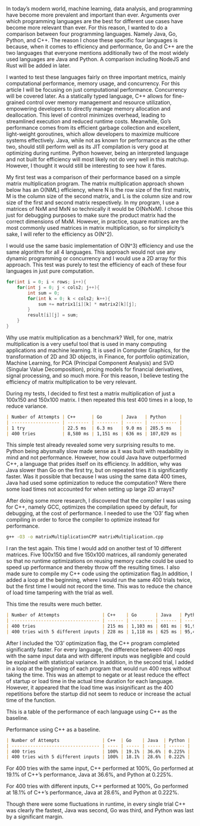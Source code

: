 In today’s modern world, machine learning, data analysis, and programming have become more prevalent and important than ever. Arguments over which programming languages are the best for different use cases have become more relevant than ever. For this reason, I wanted to do a comparison between four programming languages. Namely Java, Go, Python, and C++. The reason I chose these specific four languages is because, when it comes to efficiency and performance, Go and C++ are the two languages that everyone mentions additionally two of the most widely used languages are Java and Python. A comparison including NodeJS and Rust will be added in later.

I wanted to test these languages fairly on three important metrics, mainly computational performance, memory usage, and concurrency. For this article I will be focusing on just computational performance. Concurrency will be covered later. As a statically typed language, C++ allows for fine-grained control over memory management and resource utilization, empowering developers to directly manage memory allocation and deallocation. This level of control minimizes overhead, leading to streamlined execution and reduced runtime costs. Meanwhile, Go’s performance comes from its efficient garbage collection and excellent, light-weight goroutines, which allow developers to maximize multicore systems effectively. Java, while not as known for performance as the other two, should still perform well as its JIT compilation is very good at optimizing during runtime. Python however, being an interpreted language and not built for efficiency will most likely not do very well in this matchup. However, I thought it would still be interesting to see how it fares.

My first test was a comparison of their performance based on a simple matrix multiplication program. The matrix multiplication approach shown below has an O(N*M*L) efficiency, where N is the row size of the first matrix, M is the column size of the second matrix, and L is the column size and row size of the first and second matrix respectively. In my program, I use a matrices of NxM and MxN so technically it would be O(NxNxM). I chose this just for debugging purposes to make sure the product matrix had the correct dimensions of MxM. However, in practice, square matrices are the most commonly used matrices in matrix multiplication, so for simplicity’s sake, I will refer to the efficiency as O(N^2).

I would use the same basic implementation of O(N^3) efficiency and use the same algorithm for all 4 languages. This approach would not use any dynamic programming or concurrency and I would use a 2D array for this approach. This test was purely to test the efficiency of each of these four languages in just pure computation.

```C++
for(int i = 0; i < rows; i++){
    for(int j = 0; j < cols2; j++){
        int sum = 0;
        for(int k = 0; k < cols2; k++){
            sum += matrix1[i][k] * matrix2[k][j];
        }
        result[i][j] = sum;
    }
}
```

Why use matrix multiplication as a benchmark? Well, for one, matrix multiplication
is a very useful tool that is used in many computing applications and machine learning. It is used in Computer Graphics, for the transformation of 2D and 3D objects, in Finance, for portfolio optimization, Machine Learning, for PCA (Principal Component Analysis) and SVD (Singular Value Decomposition), pricing models for financial derivatives, signal processing, and so much more. For this reason, I believe testing the efficiency of matrix multiplication to be very relevant.

During my tests, I decided to first test a matrix multiplication of just a 100x150 and 150x100 matrix. I then repeated this test 400 times in a loop, to reduce variance.

```markdown
| Number of Attempts | C++      | Go       | Java   | Python     |
| ------------------ | -------- | -------- | ------ | ---------- |
| 1 try              | 22.5 ms  | 6.3 ms   | 9.0 ms | 285.5 ms   |
| 400 tries          | 8,580 ms | 1,151 ms | 636 ms | 107,029 ms |
```

This simple test already revealed some very surprising results to me. Python being abysmally slow made sense as it was built with readability in mind and not performance. However, how could Java have outperformed C++, a language that prides itself on its efficiency. In addition, why was Java slower than Go on the first try, but on repeated tries it is significantly faster. Was it possible that because I was using the same data 400 times, Java had used some optimization to reduce the computation? Were there some load times not accounted for when setting up large 2D arrays?

After doing some more research, I discovered that the compiler I was using for C++, namely GCC, optimizes the compilation speed by default, for debugging, at the cost of performance. I needed to use the ‘O3’ flag when compiling in order to force the compiler to optimize instead for performance.

```bash
g++ -O3 -o matrixMultiplicationCPP matrixMultiplication.cpp
```

I ran the test again. This time I would add on another test of 10 different matrices. Five 100x150 and five 150x100 matrices, all randomly generated so that no runtime optimizations on reusing memory cache could be used to speed up performance and thereby throw off the resulting times. I also made sure to compile my C++ code using the optimization flag.In addition, I added a loop at the beginning, where I would run the same 400 trials twice, but the first time I would not record the time. This was to reduce the chance of load time tampering with the trial as well.

This time the results were much better.

```markdown
| Number of Attempts                | C++    | Go       | Java   | Python    |
| --------------------------------- | ------ | -------- | ------ | --------- |
| 400 tries                         | 215 ms | 1,103 ms | 601 ms | 91,988 ms |
| 400 tries with 5 different inputs | 228 ms | 1,118 ms | 625 ms | 95,431 ms |
```

After I included the ‘O3’ optimization flag, the C++ program completed significantly faster. For every language, the difference between 400 reps with the same input data and with different inputs was negligible and could be explained with statistical variance. In addition, in the second trial, I added in a loop at the beginning of each program that would run 400 reps without taking the time. This was an attempt to negate or at least reduce the effect of startup or load time in the actual time duration for each language. However, it appeared that the load time was insignificant as the 400 repetitions before the startup did not seem to reduce or increase the actual time of the function.

This is a table of the performance of each language using C++ as the baseline.

Performance using C++ as a baseline.

```markdown
| Number of Attempts                | C++  | Go    | Java  | Python |
| --------------------------------- | ---- | ----- | ----- | ------ |
| 400 tries                         | 100% | 19.1% | 36.6% | 0.225% |
| 400 tries with 5 different inputs | 100% | 18.1% | 28.6% | 0.222% |
```

For 400 tries with the same input, C++ performed at 100%, Go performed at 19.1% of C++’s performance, Java at 36.6%, and Python at 0.225%.

For 400 tries with different inputs, C++ performed at 100%, Go performed at 18.1% of C++’s performance, Java at 28.6%, and Python at 0.222%.

Though there were some fluctuations in runtime, in every single trial C++ was clearly the fastest, Java was second, Go was third, and Python was last by a significant margin.

